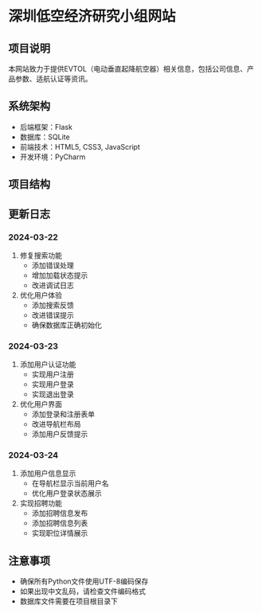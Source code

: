 # 深圳低空经济研究小组网站

## 项目说明
本网站致力于提供EVTOL（电动垂直起降航空器）相关信息，包括公司信息、产品参数、适航认证等资讯。

## 系统架构
- 后端框架：Flask
- 数据库：SQLite
- 前端技术：HTML5, CSS3, JavaScript
- 开发环境：PyCharm

## 项目结构

## 更新日志
### 2024-03-22
1. 修复搜索功能
   - 添加错误处理
   - 增加加载状态提示
   - 改进调试日志
2. 优化用户体验
   - 添加搜索反馈
   - 改进错误提示
   - 确保数据库正确初始化
### 2024-03-23
1. 添加用户认证功能
   - 实现用户注册
   - 实现用户登录
   - 实现退出登录
2. 优化用户界面
   - 添加登录和注册表单
   - 改进导航栏布局
   - 添加用户反馈提示
### 2024-03-24
1. 添加用户信息显示
   - 在导航栏显示当前用户名
   - 优化用户登录状态展示
2. 实现招聘功能
   - 添加招聘信息发布
   - 添加招聘信息列表
   - 实现职位详情展示

## 注意事项
- 确保所有Python文件使用UTF-8编码保存
- 如果出现中文乱码，请检查文件编码格式
- 数据库文件需要在项目根目录下